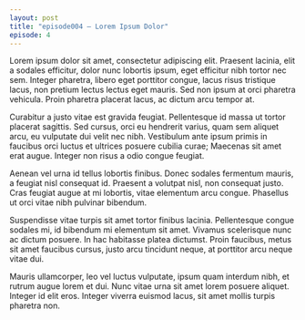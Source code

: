 ```yaml
---
layout: post
title: "episode004 – Lorem Ipsum Dolor"
episode: 4
---
```


Lorem ipsum dolor sit amet, consectetur adipiscing elit. Praesent lacinia, elit a sodales efficitur, dolor nunc lobortis ipsum, eget efficitur nibh tortor nec sem. Integer pharetra, libero eget porttitor congue, lacus risus tristique lacus, non pretium lectus lectus eget mauris. Sed non ipsum at orci pharetra vehicula. Proin pharetra placerat lacus, ac dictum arcu tempor at.

Curabitur a justo vitae est gravida feugiat. Pellentesque id massa ut tortor placerat sagittis. Sed cursus, orci eu hendrerit varius, quam sem aliquet arcu, eu vulputate dui velit nec nibh. Vestibulum ante ipsum primis in faucibus orci luctus et ultrices posuere cubilia curae; Maecenas sit amet erat augue. Integer non risus a odio congue feugiat.

Aenean vel urna id tellus lobortis finibus. Donec sodales fermentum mauris, a feugiat nisl consequat id. Praesent a volutpat nisl, non consequat justo. Cras feugiat augue at mi lobortis, vitae elementum arcu congue. Phasellus ut orci vitae nibh pulvinar bibendum.

Suspendisse vitae turpis sit amet tortor finibus lacinia. Pellentesque congue sodales mi, id bibendum mi elementum sit amet. Vivamus scelerisque nunc ac dictum posuere. In hac habitasse platea dictumst. Proin faucibus, metus sit amet faucibus cursus, justo arcu tincidunt neque, at porttitor arcu neque vitae dui.

Mauris ullamcorper, leo vel luctus vulputate, ipsum quam interdum nibh, et rutrum augue lorem et dui. Nunc vitae urna sit amet lorem posuere aliquet. Integer id elit eros. Integer viverra euismod lacus, sit amet mollis turpis pharetra non.
